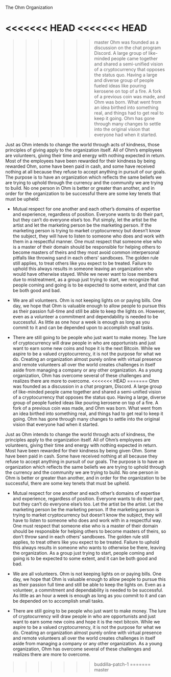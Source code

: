 The Ohm Organization

<<<<<<< HEAD
<<<<<<< HEAD
=======
>>>>>>> master
Ohm was founded as a discussion on the chat program Discord. A large group of like-minded people came together and shared a semi-unified vision of a cryptocurrency that opposes the status quo. Having a large and diverse group of people fueled ideas like pouring kerosene on top of a fire. A fork of a previous coin was made, and Ohm was born. What went from an idea birthed into something real, and things had to get real to keep it going. Ohm has gone through many changes to settle into the original vision that everyone had when it started.

Just as Ohm intends to change the world through acts of kindness, those principles of giving apply to the organization itself. All of Ohm’s employees are volunteers, giving their time and energy with nothing expected in return. Most of the employees have been rewarded for their kindness by being rewarded Ohm, some have been paid in cash, and some have received nothing at all because they refuse to accept anything in pursuit of our goals. The purpose is to have an organization which reflects the same beliefs we are trying to uphold through the currency and the community we are trying to build. No one person in Ohm is better or greater than another, and in order for the organization to be successful there are some key tenets that must be upheld:

* Mutual respect for one another and each other’s domains of expertise and experience, regardless of position. Everyone wants to do their part, but they can’t do everyone else’s too. Put simply, let the artist be the artist and let the marketing person be the marketing person. If the marketing person is trying to market cryptocurrency but doesn’t know the subject, they will have to listen to someone who does and work with them in a respectful manner. One must respect that someone else who is a master of their domain should be responsible for helping others to become masters of theirs and they most avoid common interpersonal pitfalls like throwing sand in each others’ sandboxes. The golden rule still applies, to treat others like you expect to be treated. Failure to uphold this always results in someone leaving an organization who would have otherwise stayed. While we never want to lose members due to mistreatment, as a group just trying to start, we recognize that people coming and going is to be expected to some extent, and that can be both good and bad.
 
* We are all volunteers. Ohm is not keeping lights on or paying bills. One day, we hope that Ohm is valuable enough to allow people to pursue this as their passion full-time and still be able to keep the lights on. However, even as a volunteer a commitment and dependability is needed to be successful. As little as one hour a week is enough as long as you commit to it and can be depended upon to accomplish small tasks.

* There are still going to be people who just want to make money. The lure of cryptocurrency will draw people in who are opportunists and just want to earn some new coins and hope it is the next Bitcoin. While we aspire to be a valued cryptocurrency, it is not the purpose for what we do. Creating an organization almost purely online with virtual presence and remote volunteers all over the world creates challenges in itself aside from managing a company or any other organization. As a young organization, Ohm has overcome several of these challenges and realizes there are more to overcome.
<<<<<<< HEAD
=======
Ohm was founded as a discussion in a chat program, Discord. A large group of like-minded people came together and shared a semi-unified vision of a cryptocurrency that opposes the status quo. Having a large, diverse group of people fueled ideas like pouring kerosene on top of a fire. A fork of a previous coin was made, and Ohm was born. What went from an idea birthed into something real, and things had to get real to keep it going. Ohm has gone through many changes to settle into the original vision that everyone had when it started.

Just as Ohm intends to change the world through acts of kindness, the principles apply to the organization itself. All of Ohm’s employees are volunteers, giving their time and energy with nothing expected in return. Most have been rewarded for their kindness by being given Ohm. Some have been paid in cash. Some have received nothing at all because they refuse to accept anything in pursuit of our goals. The purpose is to have an organization which reflects the same beliefs we are trying to uphold through the currency and the community we are trying to build. No one person in Ohm is better or greater than another, and in order for the organization to be successful, there are some key tenets that must be upheld.

* Mutual respect for one another and each other’s domains of expertise and experience, regardless of position. Everyone wants to do their part, but they can’t do everyone else’s too. Let the artist be the artist. Let the marketing person be the marketing person. If the marketing person is trying to market cryptocurrency but doesn’t know the subject, they will have to listen to someone who does and work with in a respectful way. One must respect that someone else who is a master of their domain should be responsible for helping others to become masters of theirs, so don’t throw sand in each others’ sandboxes. The golden rule still applies, to treat others like you expect to be treated. Failure to uphold this always results in someone who wants to otherwise be there, leaving the organization. As a group just trying to start, people coming and going is to be expected to some extent, and it can be both good and bad.
 
* We are all volunteers. Ohm is not keeping lights on or paying bills. One day, we hope that Ohm is valuable enough to allow people to pursue this as their passion full time and still be able to keep the lights on. Even as a volunteer, a commitment and dependability is needed to be successful. As little as an hour a week is enough as long as you commit to it and can be depended on to accomplish small tasks.

* There are still going to be people who just want to make money. The lure of cryptocurrency will draw people in who are opportunists and just want to earn some new coins and hope it is the next bitcoin. While we aspire to be a valued cryptocurrency, it is not the purpose for what we do. 
Creating an organization almost purely online with virtual presence and remote volunteers all over the world creates challenges in itself aside from managing a company or any other organization. As a young organization, Ohm has overcome several of these challenges and realizes there are more to overcome.
>>>>>>> buddilla-patch-1
=======
>>>>>>> master
